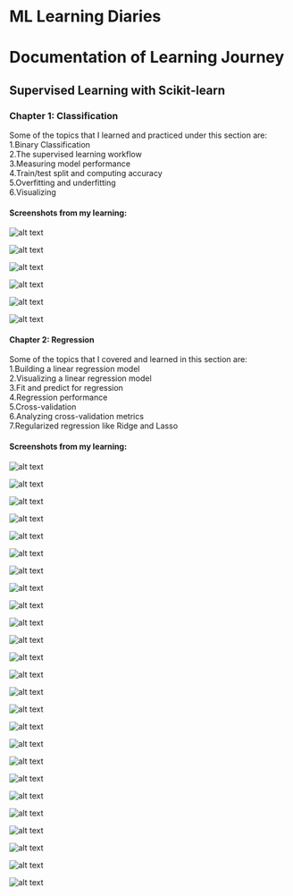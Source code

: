 
# ML Learning Diaries



# Documentation of Learning Journey
## Supervised Learning with Scikit-learn

### Chapter 1: Classification
Some of the topics that I learned and practiced under this section are:  
1.Binary Classification  
2.The supervised learning workflow  
3.Measuring model performance  
4.Train/test split and computing accuracy  
5.Overfitting and underfitting  
6.Visualizing  

#### Screenshots from my learning:  
![alt text](<Images/1. Supervised learning with scikit-learn/1.png>)

![alt text](<Images/1. Supervised learning with scikit-learn/2.png>)

![alt text](<Images/1. Supervised learning with scikit-learn/3.png>)

![alt text](<Images/1. Supervised learning with scikit-learn/4.png>)

![alt text](<Images/1. Supervised learning with scikit-learn/4.png>)

![alt text](<Images/1. Supervised learning with scikit-learn/7.png>)

#### Chapter 2: Regression
Some of the topics that I covered and learned in this section are:  
1.Building a linear regression model  
2.Visualizing a linear regression model  
3.Fit and predict for regression  
4.Regression performance  
5.Cross-validation  
6.Analyzing cross-validation metrics  
7.Regularized regression like Ridge and Lasso

#### Screenshots from my learning:  

![alt text](<Images/1. Supervised learning with scikit-learn/8.png>)

![alt text](<Images/1. Supervised learning with scikit-learn/9.png>)

![alt text](<Images/1. Supervised learning with scikit-learn/10.png>)

![alt text](<Images/1. Supervised learning with scikit-learn/11.png>)

![alt text](<Images/1. Supervised learning with scikit-learn/12.png>)

![alt text](<Images/1. Supervised learning with scikit-learn/13.png>)

![alt text](<Images/1. Supervised learning with scikit-learn/14.png>)

![alt text](<Images/1. Supervised learning with scikit-learn/15.png>)

![alt text](<Images/1. Supervised learning with scikit-learn/16.png>)

![alt text](<Images/1. Supervised learning with scikit-learn/17.png>)

![alt text](<Images/1. Supervised learning with scikit-learn/18.png>)

![alt text](<Images/1. Supervised learning with scikit-learn/19.png>)

![alt text](<Images/1. Supervised learning with scikit-learn/20.png>)

![alt text](<Images/1. Supervised learning with scikit-learn/21.png>)

![alt text](<Images/1. Supervised learning with scikit-learn/22.png>)

![alt text](<Images/1. Supervised learning with scikit-learn/23.png>)

![alt text](<Images/1. Supervised learning with scikit-learn/24.png>)

![alt text](<Images/1. Supervised learning with scikit-learn/25.png>)

![alt text](<Images/1. Supervised learning with scikit-learn/26.png>)

![alt text](<Images/1. Supervised learning with scikit-learn/27.png>)

![alt text](<Images/1. Supervised learning with scikit-learn/28.png>)

![alt text](<Images/1. Supervised learning with scikit-learn/29.png>)

![alt text](<Images/1. Supervised learning with scikit-learn/30.png>)

![alt text](<Images/1. Supervised learning with scikit-learn/31.png>)

![alt text](<Images/1. Supervised learning with scikit-learn/supervised_learning_certificate.png>)

